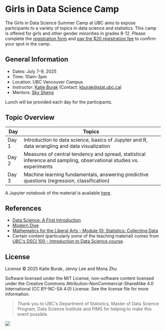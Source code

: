 
# Girls in Data Science Camp 

The Girls in Data Science Summer Camp at UBC aims to expose participants to a variety of topics in data science and
statistics. This camp is offered for girls and other gender minorities in grades 8-12. Please complete the [registration form](https://forms.gle/i3LsjobEhaBTzCpKA) and [pay the $20 registration fee](https://secure.touchnet.net/C20435_ustores/web/product_detail.jsp?PRODUCTID=1730&SINGLESTORE=true) to confirm your spot in the camp.  

## General Information

- Dates: July 7-9, 2025
- Time: 10am-3pm 
- Location: UBC Vancouver Campus
- Instructor: [Katie Burak](https://katieburak.github.io/) (Contact: kburak@stat.ubc.ca)
- Mentors: [Sky Sheng](https://awp.landfood.ubc.ca/people/graduate-students/kehan-sheng/)

Lunch will be provided each day for the participants.

## Topic Overview

| Day                 | Topics             | 
|--------------------------|---------------------|
| Day 1 | Introduction to data science, basics of Jupyter and R, data wrangling and data visualization         |
| Day 2 | Measures of central tendency and spread, statistical inference and sampling, observational studies vs. experiments | 
| Day 3 | Machine learning fundamentals, answering predictive questions (regression, classification) | 

A Jupyter notebook of the material is available [here](https://katieburak.github.io/girls-in-DS/README.html).

## References 

- [Data Science: A First Introduction](https://datasciencebook.ca/)
- [Modern Dive](https://moderndive.com/index.html)
- [Mathematics for the Liberal Arts - Module 10: Statistics: Collecting Data](https://courses.lumenlearning.com/waymakermath4libarts/)
- Certain content (particularly some of the teaching material) comes from [UBC's DSCI 100 - Introduction to Data Science course](https://github.com/ubc-dsci/dsci-100-student).

## License

License
© 2025 Katie Burak, Jenny Lee and Mona Zhu 

Software licensed under the MIT License, non-software content licensed under the Creative Commons Attribution-NonCommercial-ShareAlike 4.0 International (CC BY-NC-SA 4.0) License. See the license file for more information.


> Thank you to UBC's Department of Statistics, Master of Data Science Program, Data Science Institute and PIMS for helping to make this event possible.

![](https://media.pims.math.ca/logos/webhorizfullsmall.png)
